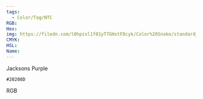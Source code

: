 ```yaml
---
tags:
  - Color/Tag/NTC
RGB:
Hex:
img: https://filedn.com/l0hpzxl1f01yT7GHxtF8cyk/Color%20Snake/standard_csv_to_svg/%23/20208D.svg
CMYK:
HSL:
Name:
---
```

Jacksons Purple
```palette
#20208D
```
RGB
